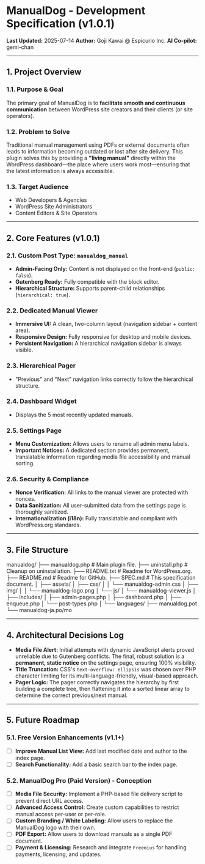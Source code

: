 # ManualDog - Development Specification (v1.0.1)

**Last Updated:** 2025-07-14
**Author:** Goji Kawai @ Espicurio Inc.
**AI Co-pilot:** gemi-chan

---

## 1. Project Overview

### 1.1. Purpose & Goal
The primary goal of ManualDog is to **facilitate smooth and continuous communication** between WordPress site creators and their clients (or site operators).

### 1.2. Problem to Solve
Traditional manual management using PDFs or external documents often leads to information becoming outdated or lost after site delivery. This plugin solves this by providing a **"living manual"** directly within the WordPress dashboard—the place where users work most—ensuring that the latest information is always accessible.

### 1.3. Target Audience
*   Web Developers & Agencies
*   WordPress Site Administrators
*   Content Editors & Site Operators

---

## 2. Core Features (v1.0.1)

### 2.1. Custom Post Type: `manualdog_manual`
*   **Admin-Facing Only:** Content is not displayed on the front-end (`public: false`).
*   **Gutenberg Ready:** Fully compatible with the block editor.
*   **Hierarchical Structure:** Supports parent-child relationships (`hierarchical: true`).

### 2.2. Dedicated Manual Viewer
*   **Immersive UI:** A clean, two-column layout (navigation sidebar + content area).
*   **Responsive Design:** Fully responsive for desktop and mobile devices.
*   **Persistent Navigation:** A hierarchical navigation sidebar is always visible.

### 2.3. Hierarchical Pager
*   "Previous" and "Next" navigation links correctly follow the hierarchical structure.

### 2.4. Dashboard Widget
*   Displays the 5 most recently updated manuals.

### 2.5. Settings Page
*   **Menu Customization:** Allows users to rename all admin menu labels.
*   **Important Notices:** A dedicated section provides permanent, translatable information regarding media file accessibility and manual sorting.

### 2.6. Security & Compliance
*   **Nonce Verification:** All links to the manual viewer are protected with nonces.
*   **Data Sanitization:** All user-submitted data from the settings page is thoroughly sanitized.
*   **Internationalization (i18n):** Fully translatable and compliant with WordPress.org standards.

---

## 3. File Structure
manualdog/
├── manualdog.php # Main plugin file.
├── uninstall.php # Cleanup on uninstallation.
├── README.txt # Readme for WordPress.org.
├── README.md # Readme for GitHub.
├── SPEC.md # This specification document.
│
├── assets/
│ ├── css/
│ │ └── manualdog-admin.css
│ ├── img/
│ │ └── manualdog-logo.png
│ └── js/
│ └── manualdog-viewer.js
│
├── includes/
│ ├── admin-pages.php
│ ├── dashboard.php
│ ├── enqueue.php
│ └── post-types.php
│
└── languages/
├── manualdog.pot
└── manualdog-ja.po/mo


---

## 4. Architectural Decisions Log

*   **Media File Alert:** Initial attempts with dynamic JavaScript alerts proved unreliable due to Gutenberg conflicts. The final, robust solution is a **permanent, static notice** on the settings page, ensuring 100% visibility.
*   **Title Truncation:** CSS's `text-overflow: ellipsis` was chosen over PHP character limiting for its multi-language-friendly, visual-based approach.
*   **Pager Logic:** The pager correctly navigates the hierarchy by first building a complete tree, then flattening it into a sorted linear array to determine the correct previous/next manual.

---

## 5. Future Roadmap

### 5.1. Free Version Enhancements (v1.1+)
*   [ ] **Improve Manual List View:** Add last modified date and author to the index page.
*   [ ] **Search Functionality:** Add a basic search bar to the index page.

### 5.2. ManualDog Pro (Paid Version) - Conception
*   [ ] **Media File Security:** Implement a PHP-based file delivery script to prevent direct URL access.
*   [ ] **Advanced Access Control:** Create custom capabilities to restrict manual access per-user or per-role.
*   [ ] **Custom Branding / White Labeling:** Allow users to replace the ManualDog logo with their own.
*   [ ] **PDF Export:** Allow users to download manuals as a single PDF document.
*   [ ] **Payment & Licensing:** Research and integrate `Freemius` for handling payments, licensing, and updates.